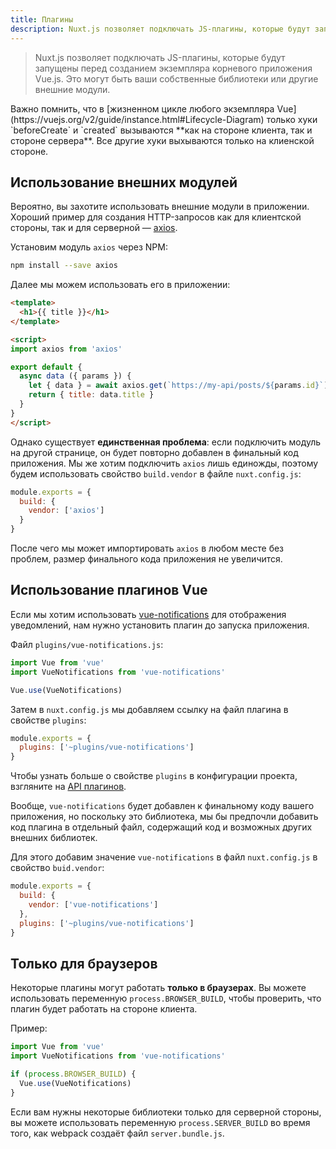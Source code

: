 ```yaml
---
title: Плагины
description: Nuxt.js позволяет подключать JS-плагины, которые будут запущены перед созданием экземпляра корневого приложения Vue.js. Это могут быть ваши собственные библиотеки или другие внешние модули.
---
```


> Nuxt.js позволяет подключать JS-плагины, которые будут запущены перед созданием экземпляра корневого приложения Vue.js. Это могут быть ваши собственные библиотеки или другие внешние модули.

<div class="Alert">Важно помнить, что в [жизненном цикле любого экземпляра Vue](https://vuejs.org/v2/guide/instance.html#Lifecycle-Diagram) только хуки `beforeCreate` и `created` вызываются **как на стороне клиента, так и стороне сервера**. Все другие хуки выхываются только на клиенской стороне.</div>

## Использование внешних модулей

Вероятно, вы захотите использовать внешние модули в приложении. Хороший пример для создания HTTP-запросов как для клиентской стороны, так и для серверной — [axios](https://github.com/mzabriskie/axios).

Установим модуль `axios` через NPM:

```bash
npm install --save axios
```

Далее мы можем использовать его в приложении:

```html
<template>
  <h1>{{ title }}</h1>
</template>

<script>
import axios from 'axios'

export default {
  async data ({ params }) {
    let { data } = await axios.get(`https://my-api/posts/${params.id}`)
    return { title: data.title }
  }
}
</script>
```

Однако существует **единственная проблема**: если подключить модуль на другой странице, он будет повторно добавлен в финальный код приложения. Мы же хотим подключить `axios` лишь единожды, поэтому будем использовать свойство `build.vendor` в файле `nuxt.config.js`:

```js
module.exports = {
  build: {
    vendor: ['axios']
  }
}
```

После чего мы может импортировать `axios` в любом месте без проблем, размер финального кода приложения не увеличится.

## Использование плагинов Vue

Если мы хотим использовать [vue-notifications](https://github.com/se-panfilov/vue-notifications) для отображения уведомлений, нам нужно установить плагин до запуска приложения.

Файл `plugins/vue-notifications.js`:
```js
import Vue from 'vue'
import VueNotifications from 'vue-notifications'

Vue.use(VueNotifications)
```

Затем в `nuxt.config.js` мы добавляем ссылку на файл плагина в свойстве `plugins`:
```js
module.exports = {
  plugins: ['~plugins/vue-notifications']
}
```

Чтобы узнать больше о свойстве `plugins` в конфигурации проекта, взгляните на [API плагинов](/api/configuration-plugins).

Вообще, `vue-notifications` будет добавлен к финальному коду вашего приложения, но поскольку это библиотека, мы бы предпочли добавить код плагина в отдельный файл, содержащий код и возможных других внешних библиотек.

Для этого добавим значение `vue-notifications` в файл `nuxt.config.js` в свойство `buid.vendor`:
```js
module.exports = {
  build: {
    vendor: ['vue-notifications']
  },
  plugins: ['~plugins/vue-notifications']
}
```

## Только для браузеров

Некоторые плагины могут работать **только в браузерах**. Вы можете использовать переменную `process.BROWSER_BUILD`, чтобы проверить, что плагин будет работать на стороне клиента.

Пример:
```js
import Vue from 'vue'
import VueNotifications from 'vue-notifications'

if (process.BROWSER_BUILD) {
  Vue.use(VueNotifications)
}
```

Если вам нужны некоторые библиотеки только для серверной стороны, вы можете использовать переменную `process.SERVER_BUILD` во время того, как webpack создаёт файл `server.bundle.js`.
